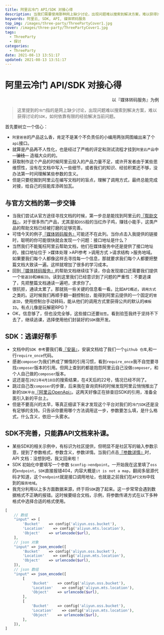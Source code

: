 ```yaml
---
title: 阿里云冷门 API/SDK 对接心得
description: 当我们需要使用那种网上缺少讨论，出现问题难以搜索到解决方案，难以获得讨论的 SDK ，如何依靠有限的经验解决当前问题。
keywords: 阿里云, SDK, API, 媒体转码服务
top_img: /images/three-party/ThreePartyCover1.jpg
cover: /images/three-party/ThreePartyCover1.jpg
tags:
  - ThreeParty
  - 探讨
categories:
  - ThreeParty
date: 2021-08-13 13:51:17
updated: 2021-08-13 13:51:17
---
```

# 阿里云冷门 API/SDK 对接心得
<p align="right">以『媒体转码服务』为例</p>

> 这里提到的`冷门`指的是网上缺少讨论，出现问题难以搜索到解决方案，难以获得讨论的`SDK`，如何依靠有限的经验解决当前问题。

首先要树立一个信心：
* `阿里爸爸`的产品这么香，肯定不是某个不负责任的小编用两张网图编出来了个`api`接口。
* 就算是产品再不人性化，也是经过了严格的评定和测试流程才挂到`阿里云产品`中 ~~ㅤ骗钱ㅤ~~ 造福大众的的。
* 获取制作这个产品的时候阿里云投入的产品力量不足，或许开发者由于某些思维惯性，没有在文档中写入一些细节，或者我们的知识、经验积累还不够，没办法第一时间理解某些参数的含义。
* 但是只要挖掘到阿里云在编写文档时的盲点，理解了调用方式，最终总能完成对接，给自己的技能库添砖加瓦。

## 与官方文档的第一步交锋
* 当我们尝试从官方途径寻找文档的时候，第一步总是能找到阿里云的[『帮助文档』](https://help.aliyun.com/)，对于很多热门产品，尤其是如`OSS`般的当红炸子鸡，赚钱小能手，这类产品的帮助文档已经被打磨的足够完善。
* 可惜今天的例子[『媒体转码服务』](https://help.aliyun.com/document_detail/29226.htm?spm=a2c4g.11186623.2.21.708d5ee7dUeKfs#reference-ksb-vdt-x2b)可能还不在此列。当你点击入我提供的链接时，聪明的你可能很快就会发现一个问题：接口地址是什么？
* 当然我们不能冤枉阿里云帮助文档，他们在媒体服务中还是提供了接口地址的，接口地址位于 >媒体处理 >API参考 >调用方式 >请求结构 >服务地域。如果要我们每个人都像这样去寻找每一个信息，那就要求我们每个人都要把整篇文档大致读一遍。这样就增加了很多的学习成本。
* 回到[『媒体转码服务』](https://help.aliyun.com/document_detail/29226.htm?spm=a2c4g.11186623.2.21.708d5ee7dUeKfs#reference-ksb-vdt-x2b)的帮助文档继续往下读，你会发现接口还需要我们提供一个`管道ID`和`模板ID`。读到这里我们已经意识到了问题的严重性：不要逃课了，先把整篇文档通读一遍吧，求求你了。
* 很抗拒，通读太累了。那就挑一些关键的信息看一看。比如`API概述`，`调用方式`之类的。这时候我们再顺手翻一翻控制台，能得到阿里云提供的一个固定的`管道ID`，使用控制台手动转码，能从他们的调用方式里获得公共的默认的`模板ID`。有点儿像是玩解密RPG？
* OK，信息够了，但也没完全够，这些接口还要`验签`。看到验签我终于坚持不下去了，继续逃课，选择使用他们封装好的`SDK`做开发。

## SDK：逃课好帮手
* 文档中的`SDK 参考`要我们看[『安装』](https://help.aliyun.com/document_detail/55742.htm?spm=a2c4g.11186623.2.4.17e257b2tQX5uH#concept-k5b-322-z2b)，安装文档给了我们一个`github 仓库`,和一行`require_once`代码。
* 感谢`composer`为我们养成了懒惰的引用习惯，看到`require_once`我不自觉要寻找`composer`版本的引用。但网上查到的都是抱怨阿里云自己没做`composer`，和个人自己做的`composer`版本。
* 这还是在`2021年4月18日`的搜索结果，在4天后的22号，情况已经不同了。
* 跳过自己改`composer`的步骤，后来我在查询资料的时候发现阿里云悄悄推出了新的`SDK平台`[『阿里云OpenApi』](https://next.api.aliyun.com/home)。这两天好像正在排查旧SDK的引用，准备全面引入新的平台上。
* 但是不要高兴的太早，等真正细读下来才发现这个平台对我们的`冷门SDK`还是没有足够的支持。只告诉你要用哪个方法调用这一步，参数要怎么填，是什么格式，什么含义，依旧一头雾水。

## SDK不完善，只能靠API文档来补课。
* 某些SDK的相关示例中，有标识为社区提供，但明显不是社区写的输入参数示意，提到了参数格式，参数含义，参数详情。当我们点击[『参数详情』](https://help.aliyun.com/document_detail/29253.html?spm=api-workbench.CodeSample%20Detail%20Page.0.0.11b91e0fMEAi59)时，API 文档：没想到吧，我又回来啦！
* SDK 初始化中要填写一个参数 `$config->endpoint`。一开始我在这里填了`oss`的`endpoint`，`SDK`直接报错404，内容大概是`it is not a map`，翻阅多层源代码才知道，这个`endpoint`就是接口调用地址，也就是之前我们在`API文档`中找到的`服务地域`。
* 我充分利用以上多方面数据来源，终于将`SDK`跑了起来。这一步常常会遇到数据格式不正确的报错。这时候要结合文档，示例，将参数传递方式在以下多种格式中选择合适的格式使用。

```php
[
    // 数组
    "input" => [
        'Bucket'    => config('aliyun.oss.bucket'),
        'Location'    => config('aliyun.mts.location'),
        'Object'    => urlencode($url),
    ],
    // json 对象
    "input" => json_encode([
        'Bucket'    => config('aliyun.oss.bucket'),
        'Location'    => config('aliyun.mts.location'),
        'Object'    => urlencode($url),
    ]),
    // json 数组
    "input" => json_encode([
        [
            'Bucket'    => config('aliyun.oss.bucket'),
            'Location'    => config('aliyun.mts.location'),
            'Object'    => urlencode($url),
        ],
        [
            'Bucket'    => config('aliyun.oss.bucket'),
            'Location'    => config('aliyun.mts.location'),
            'Object'    => urlencode($url),
        ],
    ]),
]

```